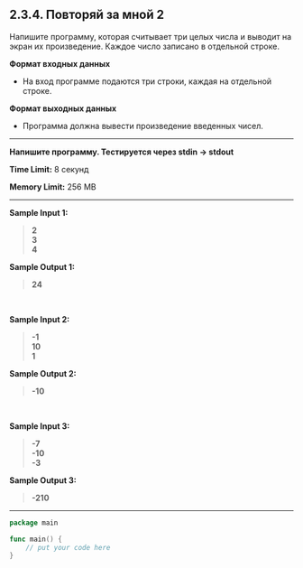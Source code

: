 ## 2.3.4. Повторяй за мной 2

Напишите программу, которая считывает три целых числа и выводит на экран их произведение. Каждое число записано в отдельной строке.

**Формат входных данных**
* На вход программе подаются три строки, каждая на отдельной строке.

**Формат выходных данных**
* Программа должна вывести произведение введенных чисел.

___
**Напишите программу. Тестируется через stdin → stdout**

**Time Limit:** 8 секунд

**Memory Limit:** 256 MB
___
**Sample Input 1:**
> **2<br />
> 3<br />
> 4**

**Sample Output 1:**
> **24**

<br />

**Sample Input 2:**
> **-1<br />
> 10<br />
> 1**

**Sample Output 2:**
> **-10**

<br />

**Sample Input 3:**
> **-7<br />
> -10<br />
> -3**

**Sample Output 3:**
> **-210**
___
```Go
package main

func main() {
    // put your code here
}
```